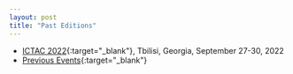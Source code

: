 ```yaml
---
layout: post
title: "Past Editions"
---
```


- [ICTAC 2022](https://viam.science.tsu.ge/clas2022/ictac/index.html){:target="_blank"}, Tbilisi, Georgia, September 27-30, 2022
- [Previous Events](https://ictac.isp.uni-luebeck.de/previous-events){:target="_blank"}
